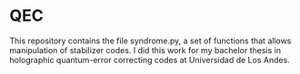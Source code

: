 # QEC

This repository contains the file syndrome.py, a set of functions that allows manipulation of stabilizer codes. I did this work for my bachelor thesis in holographic quantum-error correcting codes at Universidad de Los Andes. 
